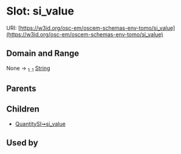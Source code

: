 
# Slot: si_value



URI: [https://w3id.org/osc-em/oscem-schemas-env-tomo/si_value](https://w3id.org/osc-em/oscem-schemas-env-tomo/si_value)


## Domain and Range

None &#8594;  <sub>1..1</sub> [String](types/String.md)

## Parents


## Children

 *  [QuantitySI➞si_value](QuantitySI_si_value.md)

## Used by

